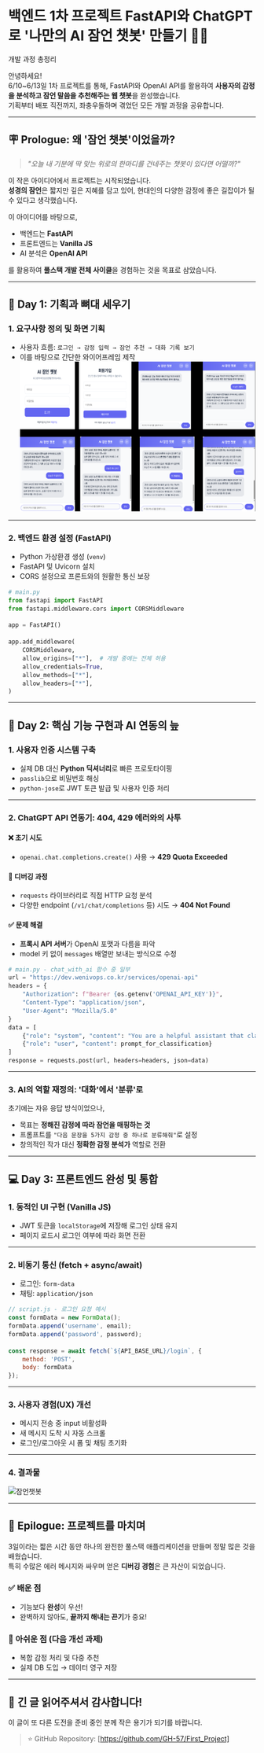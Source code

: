 # 백엔드 1차 프로젝트 FastAPI와 ChatGPT로 '나만의 AI 잠언 챗봇' 만들기 🧠🙏  
개발 과정 총정리

안녕하세요!  
6/10~6/13일 1차 프로젝트를 통해, FastAPI와 OpenAI API를 활용하여 **사용자의 감정을 분석하고 잠언 말씀을 추천해주는 웹 챗봇**을 완성했습니다.  
기획부터 배포 직전까지, 좌충우돌하며 겪었던 모든 개발 과정을 공유합니다.

---

## 🪧 Prologue: 왜 '잠언 챗봇'이었을까?

> _"오늘 내 기분에 딱 맞는 위로의 한마디를 건네주는 챗봇이 있다면 어떨까?"_

이 작은 아이디어에서 프로젝트는 시작되었습니다.  
**성경의 잠언**은 짧지만 깊은 지혜를 담고 있어, 현대인의 다양한 감정에 좋은 길잡이가 될 수 있다고 생각했습니다.

이 아이디어를 바탕으로,
- 백엔드는 **FastAPI**
- 프론트엔드는 **Vanilla JS**
- AI 분석은 **OpenAI API**

를 활용하여 **풀스택 개발 전체 사이클**을 경험하는 것을 목표로 삼았습니다.

---

## 📅 Day 1: 기획과 뼈대 세우기

### 1. 요구사항 정의 및 화면 기획
- 사용자 흐름: `로그인 → 감정 입력 → 잠언 추천 → 대화 기록 보기`
- 이를 바탕으로 간단한 와이어프레임 제작
![와이어프레임](/assets/images/First_Project/1차%20와이어프레임.png)


---

### 2. 백엔드 환경 설정 (FastAPI)

- Python 가상환경 생성 (`venv`)
- FastAPI 및 Uvicorn 설치
- CORS 설정으로 프론트와의 원활한 통신 보장

```python
# main.py
from fastapi import FastAPI
from fastapi.middleware.cors import CORSMiddleware

app = FastAPI()

app.add_middleware(
    CORSMiddleware,
    allow_origins=["*"],  # 개발 중에는 전체 허용
    allow_credentials=True,
    allow_methods=["*"],
    allow_headers=["*"],
)
```

---

## 🧠 Day 2: 핵심 기능 구현과 AI 연동의 늪

### 1. 사용자 인증 시스템 구축
- 실제 DB 대신 **Python 딕셔너리**로 빠른 프로토타이핑
- `passlib`으로 비밀번호 해싱
- `python-jose`로 JWT 토큰 발급 및 사용자 인증 처리

---

### 2. ChatGPT API 연동기: 404, 429 에러와의 사투

#### ❌ 초기 시도
- `openai.chat.completions.create()` 사용 → **429 Quota Exceeded**

#### 🧪 디버깅 과정
- `requests` 라이브러리로 직접 HTTP 요청 분석
- 다양한 endpoint (`/v1/chat/completions` 등) 시도 → **404 Not Found**

#### ✅ 문제 해결
- **프록시 API 서버**가 OpenAI 포맷과 다름을 파악
- model 키 없이 `messages` 배열만 보내는 방식으로 수정

```python
# main.py - chat_with_ai 함수 중 일부
url = "https://dev.wenivops.co.kr/services/openai-api"
headers = {
    "Authorization": f"Bearer {os.getenv('OPENAI_API_KEY')}",
    "Content-Type": "application/json",
    "User-Agent": "Mozilla/5.0"
}
data = [
    {"role": "system", "content": "You are a helpful assistant that classifies emotions."},
    {"role": "user", "content": prompt_for_classification}
]
response = requests.post(url, headers=headers, json=data)
```

---

### 3. AI의 역할 재정의: **'대화'에서 '분류'로**

초기에는 자유 응답 방식이었으나,
- 목표는 **정해진 감정에 따라 잠언을 매핑하는 것**
- 프롬프트를 `"다음 문장을 5가지 감정 중 하나로 분류해줘"`로 설정
- 창의적인 작가 대신 **정확한 감정 분석가** 역할로 전환

---

## 💻 Day 3: 프론트엔드 완성 및 통합

### 1. 동적인 UI 구현 (Vanilla JS)

- JWT 토큰을 `localStorage`에 저장해 로그인 상태 유지
- 페이지 로드시 로그인 여부에 따라 화면 전환

---

### 2. 비동기 통신 (fetch + async/await)

- 로그인: `form-data`
- 채팅: `application/json`

```javascript
// script.js - 로그인 요청 예시
const formData = new FormData();
formData.append('username', email);
formData.append('password', password);

const response = await fetch(`${API_BASE_URL}/login`, {
    method: 'POST',
    body: formData
});
```

---

### 3. 사용자 경험(UX) 개선

- 메시지 전송 중 input 비활성화
- 새 메시지 도착 시 자동 스크롤
- 로그인/로그아웃 시 폼 및 채팅 초기화

---
### 4. 결과물
![잠언챗봇](/assets/images/First_Project/AI%20잠언%20챗봇%20시연%20영상.gif)



---

## 🧾 Epilogue: 프로젝트를 마치며

3일이라는 짧은 시간 동안 하나의 완전한 풀스택 애플리케이션을 만들며 정말 많은 것을 배웠습니다.  
특히 수많은 에러 메시지와 싸우며 얻은 **디버깅 경험**은 큰 자산이 되었습니다.

### ✅ 배운 점
- 기능보다 **완성**이 우선!
- 완벽하지 않아도, **끝까지 해내는 끈기**가 중요!

### 📌 아쉬운 점 (다음 개선 과제)
- 복합 감정 처리 및 다중 추천
- 실제 DB 도입 → 데이터 영구 저장

---

## 🙏 긴 글 읽어주셔서 감사합니다!

이 글이 또 다른 도전을 준비 중인 분께 작은 용기가 되기를 바랍니다.  
> ⭐ GitHub Repository: [https://github.com/GH-57/First_Project]
